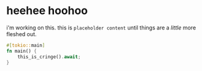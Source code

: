 ---
---

# heehee hoohoo

i'm working on this. this is `placeholder content` until things are a *little*
more fleshed out.

```rust
#[tokio::main]
fn main() {
    this_is_cringe().await;
}
```
